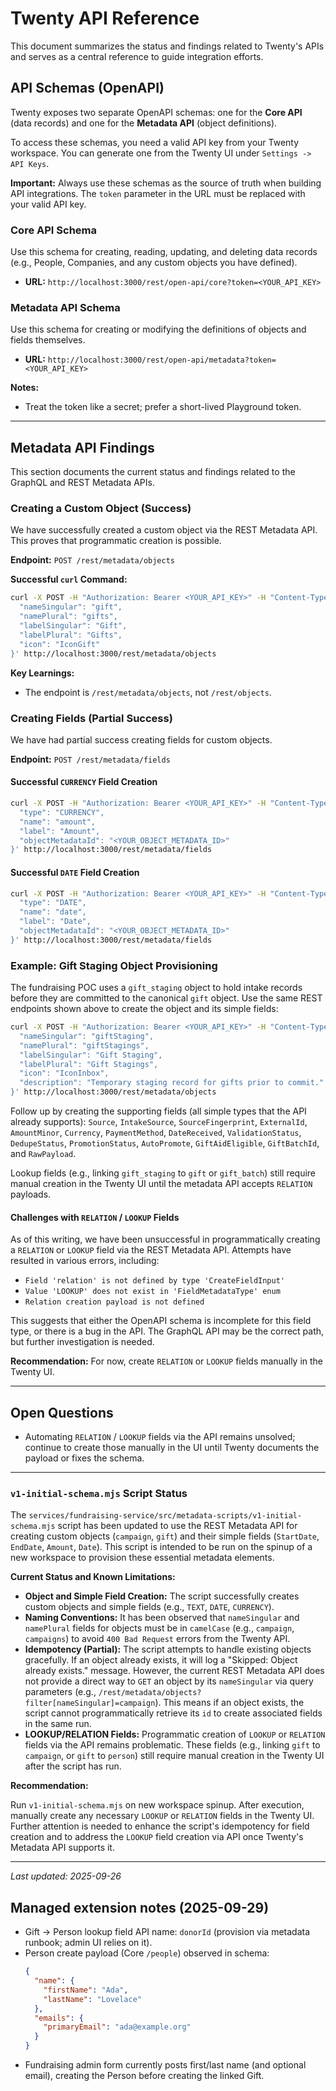 # Twenty API Reference

This document summarizes the status and findings related to Twenty's APIs and serves as a central reference to guide integration efforts.

## API Schemas (OpenAPI)

Twenty exposes two separate OpenAPI schemas: one for the **Core API** (data records) and one for the **Metadata API** (object definitions).

To access these schemas, you need a valid API key from your Twenty workspace. You can generate one from the Twenty UI under `Settings -> API Keys`.

**Important:** Always use these schemas as the source of truth when building API integrations. The `token` parameter in the URL must be replaced with your valid API key.

### Core API Schema

Use this schema for creating, reading, updating, and deleting data records (e.g., People, Companies, and any custom objects you have defined).

- **URL:** `http://localhost:3000/rest/open-api/core?token=<YOUR_API_KEY>`

### Metadata API Schema

Use this schema for creating or modifying the definitions of objects and fields themselves.

- **URL:** `http://localhost:3000/rest/open-api/metadata?token=<YOUR_API_KEY>`

**Notes:**

- Treat the token like a secret; prefer a short-lived Playground token.

---

## Metadata API Findings

This section documents the current status and findings related to the GraphQL and REST Metadata APIs.

### Creating a Custom Object (Success)

We have successfully created a custom object via the REST Metadata API. This proves that programmatic creation is possible.

**Endpoint:** `POST /rest/metadata/objects`

**Successful `curl` Command:**
```bash
curl -X POST -H "Authorization: Bearer <YOUR_API_KEY>" -H "Content-Type: application/json" -d '{
  "nameSingular": "gift",
  "namePlural": "gifts",
  "labelSingular": "Gift",
  "labelPlural": "Gifts",
  "icon": "IconGift"
}' http://localhost:3000/rest/metadata/objects
```

**Key Learnings:**
- The endpoint is `/rest/metadata/objects`, not `/rest/objects`.
### Creating Fields (Partial Success)

We have had partial success creating fields for custom objects.

**Endpoint:** `POST /rest/metadata/fields`

#### Successful `CURRENCY` Field Creation

```bash
curl -X POST -H "Authorization: Bearer <YOUR_API_KEY>" -H "Content-Type: application/json" -d '{
  "type": "CURRENCY",
  "name": "amount",
  "label": "Amount",
  "objectMetadataId": "<YOUR_OBJECT_METADATA_ID>"
}' http://localhost:3000/rest/metadata/fields
```

#### Successful `DATE` Field Creation

```bash
curl -X POST -H "Authorization: Bearer <YOUR_API_KEY>" -H "Content-Type: application/json" -d '{
  "type": "DATE",
  "name": "date",
  "label": "Date",
  "objectMetadataId": "<YOUR_OBJECT_METADATA_ID>"
}' http://localhost:3000/rest/metadata/fields
```

### Example: Gift Staging Object Provisioning

The fundraising POC uses a `gift_staging` object to hold intake records before they are committed to the canonical `gift` object. Use the same REST endpoints shown above to create the object and its simple fields:

```bash
curl -X POST -H "Authorization: Bearer <YOUR_API_KEY>" -H "Content-Type: application/json" -d '{
  "nameSingular": "giftStaging",
  "namePlural": "giftStagings",
  "labelSingular": "Gift Staging",
  "labelPlural": "Gift Stagings",
  "icon": "IconInbox",
  "description": "Temporary staging record for gifts prior to commit."
}' http://localhost:3000/rest/metadata/objects
```

Follow up by creating the supporting fields (all simple types that the API already supports): `Source`, `IntakeSource`, `SourceFingerprint`, `ExternalId`, `AmountMinor`, `Currency`, `PaymentMethod`, `DateReceived`, `ValidationStatus`, `DedupeStatus`, `PromotionStatus`, `AutoPromote`, `GiftAidEligible`, `GiftBatchId`, and `RawPayload`.

Lookup fields (e.g., linking `gift_staging` to `gift` or `gift_batch`) still require manual creation in the Twenty UI until the metadata API accepts `RELATION` payloads.

#### Challenges with `RELATION` / `LOOKUP` Fields

As of this writing, we have been unsuccessful in programmatically creating a `RELATION` or `LOOKUP` field via the REST Metadata API. Attempts have resulted in various errors, including:
- `Field 'relation' is not defined by type 'CreateFieldInput'`
- `Value 'LOOKUP' does not exist in 'FieldMetadataType' enum`
- `Relation creation payload is not defined`

This suggests that either the OpenAPI schema is incomplete for this field type, or there is a bug in the API. The GraphQL API may be the correct path, but further investigation is needed.

**Recommendation:** For now, create `RELATION` or `LOOKUP` fields manually in the Twenty UI.

---


## Open Questions

- Automating `RELATION` / `LOOKUP` fields via the API remains unsolved; continue to create those manually in the UI until Twenty documents the payload or fixes the schema.

---

### `v1-initial-schema.mjs` Script Status

The `services/fundraising-service/src/metadata-scripts/v1-initial-schema.mjs` script has been updated to use the REST Metadata API for creating custom objects (`campaign`, `gift`) and their simple fields (`StartDate`, `EndDate`, `Amount`, `Date`). This script is intended to be run on the spinup of a new workspace to provision these essential metadata elements.

**Current Status and Known Limitations:**

-   **Object and Simple Field Creation:** The script successfully creates custom objects and simple fields (e.g., `TEXT`, `DATE`, `CURRENCY`).
-   **Naming Conventions:** It has been observed that `nameSingular` and `namePlural` fields for objects must be in `camelCase` (e.g., `campaign`, `campaigns`) to avoid `400 Bad Request` errors from the Twenty API.
-   **Idempotency (Partial):** The script attempts to handle existing objects gracefully. If an object already exists, it will log a "Skipped: Object already exists." message. However, the current REST Metadata API does not provide a direct way to `GET` an object by its `nameSingular` via query parameters (e.g., `/rest/metadata/objects?filter[nameSingular]=campaign`). This means if an object exists, the script cannot programmatically retrieve its `id` to create associated fields in the same run.
-   **LOOKUP/RELATION Fields:** Programmatic creation of `LOOKUP` or `RELATION` fields via the API remains problematic. These fields (e.g., linking `gift` to `campaign`, or `gift` to `person`) still require manual creation in the Twenty UI after the script has run.

**Recommendation:**

Run `v1-initial-schema.mjs` on new workspace spinup. After execution, manually create any necessary `LOOKUP` or `RELATION` fields in the Twenty UI. Further attention is needed to enhance the script's idempotency for field creation and to address the `LOOKUP` field creation via API once Twenty's Metadata API supports it.

---

_Last updated: 2025-09-26_

## Managed extension notes (2025-09-29)

- Gift → Person lookup field API name: `donorId` (provision via metadata runbook; admin UI relies on it).
- Person create payload (Core `/people`) observed in schema:
  ```json
  {
    "name": {
      "firstName": "Ada",
      "lastName": "Lovelace"
    },
    "emails": {
      "primaryEmail": "ada@example.org"
    }
  }
  ```
- Fundraising admin form currently posts first/last name (and optional email), creating the Person before creating the linked Gift.
